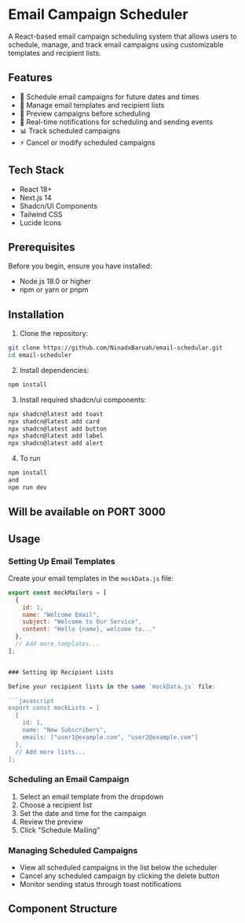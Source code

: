 # Email Campaign Scheduler

A React-based email campaign scheduling system that allows users to schedule, manage, and track email campaigns using customizable templates and recipient lists.

## Features

- 📅 Schedule email campaigns for future dates and times
- 📧 Manage email templates and recipient lists
- 👥 Preview campaigns before scheduling
- 🔔 Real-time notifications for scheduling and sending events
- 📊 Track scheduled campaigns
- ⚡ Cancel or modify scheduled campaigns

## Tech Stack

- React 18+
- Next.js 14
- Shadcn/UI Components
- Tailwind CSS
- Lucide Icons

## Prerequisites

Before you begin, ensure you have installed:
- Node.js 18.0 or higher
- npm or yarn or pnpm

## Installation

1. Clone the repository:
```bash
git clone https://github.com/NinadxBaruah/email-schedular.git
cd email-scheduler
```

2. Install dependencies:
```bash
npm install

```

3. Install required shadcn/ui components:
```bash
npx shadcn@latest add toast
npx shadcn@latest add card
npx shadcn@latest add button
npx shadcn@latest add label
npx shadcn@latest add alert
```

4. To run

```bash
npm install
and
npm run dev


```
## Will be available on PORT 3000

## Usage

### Setting Up Email Templates

Create your email templates in the `mockData.js` file:

```javascript
export const mockMailers = [
  {
    id: 1,
    name: "Welcome Email",
    subject: "Welcome to Our Service",
    content: "Hello {name}, welcome to..."
  },
  // Add more templates...
];


### Setting Up Recipient Lists

Define your recipient lists in the same `mockData.js` file:

```javascript
export const mockLists = [
  {
    id: 1,
    name: "New Subscribers",
    emails: ["user1@example.com", "user2@example.com"]
  },
  // Add more lists...
];
```

### Scheduling an Email Campaign

1. Select an email template from the dropdown
2. Choose a recipient list
3. Set the date and time for the campaign
4. Review the preview
5. Click "Schedule Mailing"

### Managing Scheduled Campaigns

- View all scheduled campaigns in the list below the scheduler
- Cancel any scheduled campaign by clicking the delete button
- Monitor sending status through toast notifications

## Component Structure

